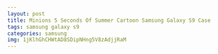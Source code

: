 ```yaml
---
layout: post
title: Minions 5 Seconds Of Summer Cartoon Samsung Galaxy S9 Case
tags: samsung galaxy s9
categories: samsung
img: 1jKlhGhCHWtAD8SDipNHng5V8zAdjjRaM
---
```

